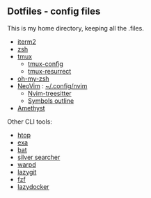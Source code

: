 ## Dotfiles - config files

This is my home directory, keeping all the .files.
- [iterm2](https://github.com/gnachman/iTerm2)
- [zsh](https://github.com/zsh-users/zsh)
- [tmux](https://github.com/tmux/tmux)
  - [tmux-config](https://github.com/samoshkin/tmux-config)
  - [tmux-resurrect](https://github.com/tmux-plugins/tmux-resurrect)
- [oh-my-zsh](https://github.com/ohmyzsh/ohmyzsh)
- [NeoVim](https://github.com/neovim/neovim) : [~/.config/nvim](https://github.com/kdssoftware/dotfiles/tree/master/.config/nvim)
  - [Nvim-treesitter](https://github.com/nvim-treesitter/nvim-treesitter)
  - [Symbols outline](https://github.com/simrat39/symbols-outline.nvim)
- [Amethyst](https://github.com/ianyh/Amethyst)

Other CLI tools:
- [htop](https://github.com/htop-dev/htop)
- [exa](https://github.com/ogham/exa)
- [bat](https://github.com/sharkdp/bat)
- [silver searcher](https://github.com/ggreer/the_silver_searcher)
- [warpd](https://github.com/rvaiya/warpd)
- [lazygit](https://github.com/jesseduffield/lazygit)
- [fzf](https://github.com/junegunn/fzf)
- [lazydocker](https://github.com/jesseduffield/lazydocker)
